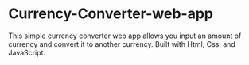 # Currency-Converter-web-app
This simple currency converter web app allows you input an amount of currency and convert it to another currency.
Built with Html, Css, and JavaScript.
